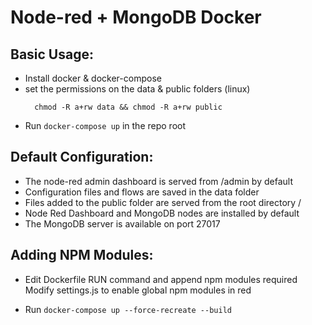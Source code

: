 # Node-red + MongoDB Docker

## Basic Usage:
- Install docker & docker-compose
- set the permissions on the data & public folders (linux)
  ```
    chmod -R a+rw data && chmod -R a+rw public
  ```
- Run  `docker-compose up` in the repo root

## Default Configuration:

- The node-red admin dashboard is served from /admin by default
- Configuration files and flows are saved in the data folder
- Files added to the public folder are served from the root directory /
- Node Red Dashboard and MongoDB nodes are installed by default
- The MongoDB server is available on port 27017

## Adding NPM Modules:

- Edit Dockerfile RUN command and append npm modules required
Modify settings.js to enable global npm modules in red

- Run `docker-compose up --force-recreate --build`
